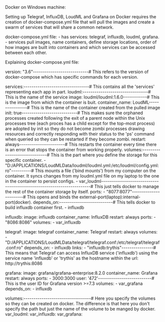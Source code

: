 Docker on Windows machine:

Setting up Telegraf, InfluxDB, LoudML and Grafana on Docker requires the creation of docker-compose.yml file that will pull the images and create a swarm of services that will share a common network.

docker-compose.yml file:
    - has services: telegraf, influxdb, loudml, grafana.
    - services pull images, name containers, define storage locations, order of how images are built into containers and which services can be accessed between each other.

Explaining docker-compose.yml file:

version: "3.6"----------------------------# This refers to the version of docker-compose which has specific commands for each version.

services:---------------------------------# This contains all the 'services' representing each app in part.
  loudml:---------------------------------# This is the name of the service
    image: loudml/loudml:1.6.0------------# This is the image from which the container is buit.
    container_name: LoudML----------------# This is the name of the container created from the pulled image
    init: true----------------------------# This makes sure the orphaned processes created following the exit of a parent node within the Unix processes tree (each proces has a child except for the top-most process) are adopted by init so they do not become zombi processes drawing resources and correctly responding with their status to the 'ps' command when queried so they can be restarted if they become zombi.
    restart: always-----------------------# This restarts the container every time there is an error that stops the container from working properly.
    volumes:------------------------------# This is the part where you define the storage for this specific container.
      - "D:/APPLICATIONS/LoudMLData/loudml/loudml.yml:/etc/loudml/config.yml:ro"----------# This mounts a file ('bind mounts') from my computer on the container. It syncs changes from my loudml.yml file on my laptop to the one in the container to persist configs.
      - var_loudml------------------------------------------------------------------------# This just tells docker to manage the rest of the container storage by itself.
    ports:
      - "8077:8077"-----------------------# This opens and binds the external-port(laptop):internal-port(docker).
    depends_on:---------------------------# This tells docker to build influxdb container first.
      - influxdb

  influxdb:
    image: influxdb
    container_name: InfluxDB
    restart: always
    ports:
      - "8086:8086"
    volumes:
      - var_influxdb

  telegraf:
    image: telegraf
    container_name: Telegraf
    restart: always
    volumes:
      - "D:/APPLICATIONS/LoudMLData/telegraf/telegraf.conf:/etc/telegraf/telegraf.conf:ro"
    depends_on:
      - influxdb
    links: 
      - "influxdb:trythis"----------------# This means that Telegraf can access InfluxDB service ('influxdb') using the service name 'influxdb' or 'trythis' as the hostname within the url: http://trythis:8086

  grafana:
    image: grafana/grafana-enterprise:8.2.0
    container_name: Grafana
    restart: always
    ports:
      - 3000:3000
    user: '472'---------------------------# This is the user ID for Grafana version >=7.3
    volumes:
      - var_grafana
    depends_on:
      - influxdb

volumes:----------------------------------# Here you specify the volumes so they can be created on docker. The difference is that here you don't specify the path but just the name of the volume to be manged by docker.
  var_loudml:
  var_influxdb:
  var_grafana: